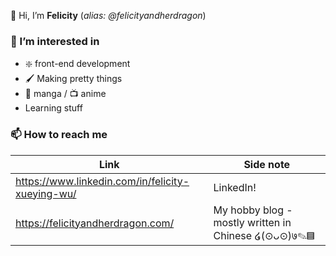 
👋 Hi, I’m **Felicity** (*alias: @felicityandherdragon*)

### 👀 I’m interested in
- ❇️ front-end development
- 🖌️ Making pretty things
- 📖 manga / 📺 anime
- Learning stuff

### 📫 How to reach me
| Link | Side note |
| ----------- | ----------- |
| https://www.linkedin.com/in/felicity-xueying-wu/ | LinkedIn!|
| https://felicityandherdragon.com/ | My hobby blog - mostly written in Chinese ໒(⊙ᴗ⊙)७✎▤ |


<!---
felicityandherdragon/felicityandherdragon is a ✨ special ✨ repository because its `README.md` (this file) appears on your GitHub profile.
You can click the Preview link to take a look at your changes.
--->
